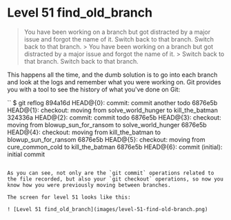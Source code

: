
# Level 51 find\_old\_branch

> You have been working on a branch but got distracted by a major issue and forgot the name of it. Switch back to that branch.
Switch back to that branch. > 
> You have been working on a branch but got distracted by a major issue and forgot the name of it. > Switch back to that branch. Switch back to that branch.

This happens all the time, and the dumb solution is to go into each branch and look at the logs and remember what you were working on. Git provides you with a tool to see the history of what you've done on Git:

``
$ git reflog
894a16d HEAD@{0}: commit: commit another todo
6876e5b HEAD@{1}: checkout: moving from solve_world_hunger to kill_the_batman
324336a HEAD@{2}: commit: commit todo
6876e5b HEAD@{3}: checkout: moving from blowup_sun_for_ransom to solve_world_hunger
6876e5b HEAD@{4}: checkout: moving from kill_the_batman to blowup_sun_for_ransom
6876e5b HEAD@{5}: checkout: moving from cure_common_cold to kill_the_batman
6876e5b HEAD@{6}: commit (initial): initial commit
```

As you can see, not only are the `git commit` operations related to the file recorded, but also your `git checkout` operations, so now you know how you were previously moving between branches.

The screen for level 51 looks like this:

! [Level 51 find_old_branch](images/level-51-find-old-branch.png)
